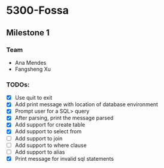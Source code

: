 # 5300-Fossa

## Milestone 1

### Team
- Ana Mendes
- Fangsheng Xu

### TODOs:

- [X] Use quit to exit
- [X] Add print message with location of database environment
- [X] Prompt user for a SQL> query
- [X] After parsing, print the message parsed
- [X] Add support for create table
- [X] Add support to select from
- [ ] Add support to join
- [ ] Add support to where clause
- [ ] Add support to alias
- [X] Print message for invalid sql statements
